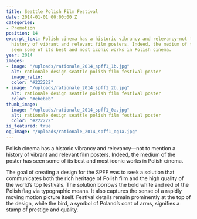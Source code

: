 ```yaml
---
title: Seattle Polish Film Festival
date: 2014-01-01 00:00:00 Z
categories:
- Promotion
position: 14
excerpt_text: Polish cinema has a historic vibrancy and relevancy—not to mention a
  history of vibrant and relevant film posters. Indeed, the medium of the poster has
  seen some of its best and most iconic works in Polish cinema.
year: 2014
images:
- image: "/uploads/rationale_2014_spff1_1b.jpg"
  alt: rationale design seattle polish film festival poster
  image_ratio: 
  color: "#222222"
- image: "/uploads/rationale_2014_spff1_2b.jpg"
  alt: rationale design seattle polish film festival poster
  color: "#ebebeb"
thumb_image:
  image: "/uploads/rationale_2014_spff1_0a.jpg"
  alt: rationale design seattle polish film festival poster
  color: "#222222"
is_featured: true
og_image: "/uploads/rationale_2014_spff1_og1a.jpg"
---
```


Polish cinema has a historic vibrancy and relevancy—not to mention a history of vibrant and relevant film posters. Indeed, the medium of the poster has seen some of its best and most iconic works in Polish cinema. 

The goal of creating a design for the SPFF was to seek a solution that communicates both the rich heritage of Polish film  and the high quality of the world’s top festivals. The solution borrows the bold white and red of the Polish flag via typographic means. It also captures the sense of a rapidly moving motion picture itself. Festival details remain prominently at the top of the design, while the bird, a symbol of Poland’s coat of arms, signifies a stamp of prestige and quality.